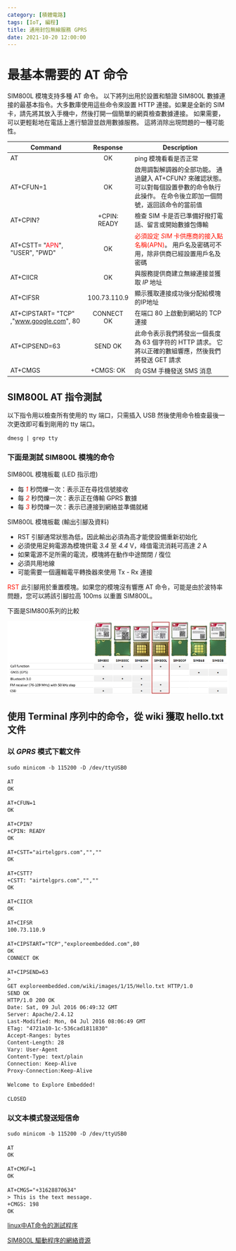 ```yaml
---
category: [積體電路]
tags: [IoT, 編程]
title: 通用封包無線服務 GPRS
date: 2021-10-20 12:00:00
---
```


# 最基本需要的 AT 命令

SIM800L 模塊支持多種 AT 命令。 以下將列出用於設置和驗證 SIM800L 數據連接的最基本指令。大多數庫使用這些命令來設置 HTTP 連接。如果是全新的 SIM 卡，請先將其放入手機中，然後打開一個簡單的網頁檢查數據連接。 如果需要，可以更輕鬆地在電話上進行驗證並啟用數據服務。 這將消除出現問題的一種可能性。


|Command|Response|Description|
|---|:---:|---|
|AT|	OK|ping 模塊看看是否正常|
|AT+CFUN=1|OK|啟用調製解調器的全部功能。 通過鍵入 AT+CFUN? 來確認狀態。 可以對每個設置參數的命令執行此操作。 在命令後立即加一個問號，返回該命令的當前值|
|AT+CPIN?|+CPIN: READY|	檢查 SIM 卡是否已準備好撥打電話、留言或開始數據包傳輸|
|AT+CSTT= "<font color='#FF0010'>APN</font>", "USER", "PWD"|OK|<font color="#FF1000">必須設定 *SIM* 卡供應商的接入點名稱(APN)</font>。 用戶名及密碼可不用，除非供商已經設置用戶名及密碼|
|AT+CIICR|OK	|與服務提供商建立無線連接並獲取 *IP* 地址|
|AT+CIFSR|100.73.110.9|顯示獲取連接成功後分配給模塊的IP地址|
|AT+CIPSTART= "TCP" ,"www.google.com", 80|CONNECT OK|在端口 80 上啟動到網站的 TCP 連接|
|AT+CIPSEND=63|SEND OK|此命令表示我們將發出一個長度為 63 個字符的 HTTP 請求。 它將以正確的數組響應，然後我們將發送 GET 請求|
|AT+CMGS|+CMGS: OK|向 GSM 手機發送 SMS 消息|


## SIM800L AT 指令測試

以下指令用以檢查所有使用的 tty 端口，只需插入 USB 然後使用命令檢查最後一次更改即可看到剛用的 tty 端口。


```shell
dmesg | grep tty
```


### 下面是測試 SIM800L 模塊的命令

SIM800L 模塊板載 (LED 指示燈)

 - 每 <font color="#FF1000">*1*</font> 秒閃爍一次：表示正在尋找信號接收
 - 每 <font color="#FF1000">*2*</font> 秒閃爍一次：表示正在傳輸 GPRS 數據
 - 每 <font color="#FF1000">*3*</font> 秒閃爍一次：表示已連接到網絡並準備就緒

SIM800L 模塊板載 (輸出引腳及資料)

 - RST 引腳通常狀態為低，因此輸出必須為高才能使設備重新初始化
 - 必須使用足夠電源為模塊供電 *3.4* 至 *4.4* V，峰值電流消耗可高達 *2* A
 - 如果電源不足所需的電流，模塊將在動作中途關閉 / 復位
 - 必須共用地線
 - 可能需要一個邏輯電平轉換器來使用 Tx - Rx 連接
 
<font color="#FF1000">RST</font> 此引腳用於重置模塊。如果您的模塊沒有響應 AT 命令，可能是由於波特率問題，您可以將該引腳拉高 100ms 以重置 SIM800L。

下面是SIM800系列的比較

![Alt sim800](../assets/img/iot/sim800s.png)



## 使用 Terminal 序列中的命令，從 wiki 獲取 hello.txt 文件

### 以 *GPRS* 模式下載文件

```shell
sudo minicom -b 115200 -D /dev/ttyUSB0

AT
OK

AT+CFUN=1
OK

AT+CPIN?
+CPIN: READY
OK

AT+CSTT="airtelgprs.com","",""
OK

AT+CSTT?
+CSTT: "airtelgprs.com","",""
OK

AT+CIICR
OK

AT+CIFSR
100.73.110.9

AT+CIPSTART="TCP","exploreembedded.com",80
OK
CONNECT OK

AT+CIPSEND=63
> 
GET exploreembedded.com/wiki/images/1/15/Hello.txt HTTP/1.0
SEND OK
HTTP/1.0 200 OK
Date: Sat, 09 Jul 2016 06:49:32 GMT
Server: Apache/2.4.12
Last-Modified: Mon, 04 Jul 2016 08:06:49 GMT
ETag: "4721a10-1c-536cad1811830"
Accept-Ranges: bytes
Content-Length: 28
Vary: User-Agent
Content-Type: text/plain
Connection: Keep-Alive
Proxy-Connection:Keep-Alive

Welcome to Explore Embedded!

CLOSED
```


### 以文本模式發送短信命

```shell
sudo minicom -b 115200 -D /dev/ttyUSB0

AT
OK

AT+CMGF=1
OK

AT+CMGS="+31628870634"
> This is the text message.
+CMGS: 198
OK
```


[linux中AT命令的測試程序](https://github.com/tomazas/ATCommandTester)


[SIM800L 驅動程序的網絡資源](https://github.com/olablt/micropython-sim800)

